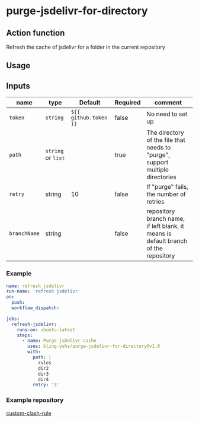 # purge-jsdelivr-for-directory

## Action function

Refresh the cache of jsdelivr for a folder in the current repository

## Usage

## Inputs

| name         | type               | Default               | Required | comment                                                                             |
| ------------ | ------------------ | --------------------- | -------- | ----------------------------------------------------------------------------------- |
| `token`      | `string`           | `${{ github.token }}` | false    | No need to set up                                                                   |
| `path`       | `string` or `list` |                       | true     | The directory of the file that needs to "purge", support multiple directories       |
| `retry`      | string             | 10                    | false    | If "purge" fails, the number of retries                                             |
| `branchName` | string             |                       | false    | repository branch name, if left blank, it means is default branch of the repository |

### Example

```yaml
name: refresh jsdelivr
run-name: 'refresh jsdelivr'
on:
  push:
  workflow_dispatch:

jobs:
  refresh-jsdelivr:
    runs-on: ubuntu-latest
    steps:
      - name: Purge jsDelivr cache
        uses: bling-yshs/purge-jsdelivr-for-directory@v1.0
        with:
          path: |
            rules
            dir2
            dir3
            dir4
          retry: '3'
```

### Example repository

[custom-clash-rule](https://github.com/bling-yshs/custom-clash-rule)
